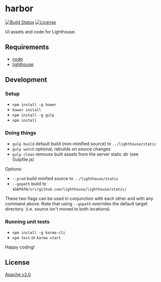 harbor
=================

[![Build Status](https://img.shields.io/travis/lighthouse/harbor.svg?style=flat)](https://travis-ci.org/lighthouse/harbor)
[![License](https://img.shields.io/badge/license-apache2-blue.svg?style=flat)](/LICENSE)

UI assets and code for Lighthouse.

## Requirements

* [node](http://nodejs.org/)
* [lighthouse](https://github.com/lighthouse/lighthouse)

## Development

### Setup

* `npm install -g bower`
* `bower install`
* `npm install -g gulp`
* `npm install`

### Doing things

* `gulp build` default build (non-minified source) to `../lighthouse/static`
* `gulp watch` optional, rebuilds on source changes
* `gulp clean` removes built assets from the server static dir (see Gulpfile.js)

Options:

* `--prod` build minfied source to `../lighthouse/static`
* `--gopath` build to `$GOPATH/src/github.com/lighthouse/lighthouse/static/`

These two flags can be used in conjunction with each other and with any command above. Note that using `--gopath` overrides the default target directory. (i.e. source isn't moved to both locations)

### Running unit tests

* `npm install -g karma-cli`
* `npm test` or `karma start`

Happy coding!

## License

[Apache v2.0](http://www.apache.org/licenses/LICENSE-2.0)
